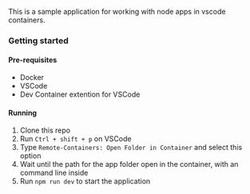 This is a sample application for working with node apps in vscode containers. 

### Getting started

#### Pre-requisites
- Docker
- VSCode 
- Dev Container extention for VSCode

#### Running 

1. Clone this repo
2. Run `Ctrl + shift + p` on VSCode 
3. Type `Remote-Containers: Open Folder in Container` and select this option
4. Wait until the path for the app folder open in the container, with an command line inside
5. Run `npm run dev` to start the application 